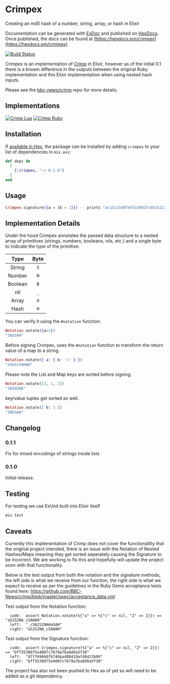 # Crimpex
Creating an md5 hash of a number, string, array, or hash in Elixir

Documentation can be generated with [ExDoc](https://github.com/elixir-lang/ex_doc)
and published on [HexDocs](https://hexdocs.pm). Once published, the docs can
be found at [https://hexdocs.pm/crimpex](https://hexdocs.pm/crimpex).

[![Build Status](https://travis-ci.org/)](https://travis-ci.org/)

Crimpex is an implementation of [Crimp](https://github.com/BBC-News/crimp) in Elixir, however as of the initial 0.1 there is a known difference in the outputs between the original Ruby implementation and this Elixir implementation when using nested hash inputs.

Please see the [bbc-news/crimp](https://github.com/BBC-News/crimp) repo for more details.

## Implementations

[![Crimp Lua](https://img.shields.io/badge/Crimp-Lua-00007C.svg)](https://github.com/bbc-news/crimpua)
[![Crimp Ruby](https://img.shields.io/badge/Crimp-Ruby-CC342D.svg)](https://github.com/bbc-news/crimp)

## Installation

If [available in Hex](https://hex.pm/docs/publish), the package can be installed
by adding `crimpex` to your list of dependencies in `mix.exs`:

```elixir
def deps do
  [
    {:crimpex, "~> 0.1.0"}
  ]
end
```

## Usage

```elixir
Crimpex.signature({a = {b = 1}}) -- prints "ac13c15d07e5fa3992fc6b15113db900"
```

## Implementation Details

Under the hood Crimpex annotates the passed data structure to a nested array of primitives (strings, numbers, booleans, nils, etc.) and a single byte to indicate the type of the primitive:

|  Type   | Byte |
|   :-:   |  :-: |
| String  |  `S` |
| Number  |  `N` |
| Boolean |  `B` |
| nil     |  `_` |
| Array   |  `A` |
| Hash    |  `H` |

You can verify it using the `#notation` function:

```elixir
Notation.notate({a=1})
"1NaSAH"
```

Before signing Crimpex, uses the `#notation` function to transform the return value of a map to a string.

```elixir
Notation.notate({ a: { b: 'c' } })
"aSbScSAHAH"
```

Please note the List and Map keys are sorted before signing.

```elixir
Notation.notate([3, 1, 2])
"1N2N3NA"
```

key/value tuples get sorted as well.

```elixir
Notation.notate([ b: 3 ])
"3NbSAH"
```

## Changelog

### 0.1.1

Fix for mixed encodings of strings inside lists

### 0.1.0

Initial release.

## Testing

For testing we use ExUnit built into Elixir itself

```sh
mix test
```

## Caveats

Currently this implementation of Crimp does not cover the functionallity that the original project intended, there is an issue with the Notation of Nested Hashes/Maps meaning they get sorted seperately causing the Signature to be incorrect. We are working to fix this and hopefully will update the project soon with that functionality.

Below is the test output from both the notation and the signature methods, the left side is what we receive from our function, the right side is what we expect to receive as per the guidelines in the Ruby Gems acceptance tests found here: https://github.com/BBC-News/crimp/blob/master/spec/acceptance_data.yml

Test output from the Notation function:
```
  code:  assert Notation.notate(%{"a" => %{"c" => nil, "2" => 2}}) == "aS2S2NA_cSAHAH"
  left:  "_cSA2S2NAHaSAH"
  right: "aS2S2NA_cSAHAH"
```
Test output from the Signature function:
```
  code:  assert Crimpex.signature(%{"a" => %{"c" => nil, "2" => 2}}) == "bff3538075e4007c7679a7ba0d0a5f30"
  left:  "97f769660fb74bbad88419afd8423b99"
  right: "bff3538075e4007c7679a7ba0d0a5f30"
```

The project has also not been pushed to Hex as of yet so will need to be added as a git dependency.